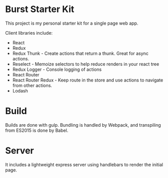 # Burst Starter Kit
This project is my personal starter kit for a single page web app.

Client libraries include:
* React
* Redux
 * Redux Thunk - Create actions that return a thunk. Great for async actions.
 * Reselect - Memoize selectors to help reduce renders in your react tree
 * Redux Logger - Console logging of actions
* React Router
 * React Router Redux - Keep route in the store and use actions to navigate from other actions.
* Lodash


# Build
Builds are done with gulp. Bundling is handled by Webpack, and transpiling from ES2015 is done by Babel. 

# Server
It includes a lightweight express server using handlebars to render the initial page.
